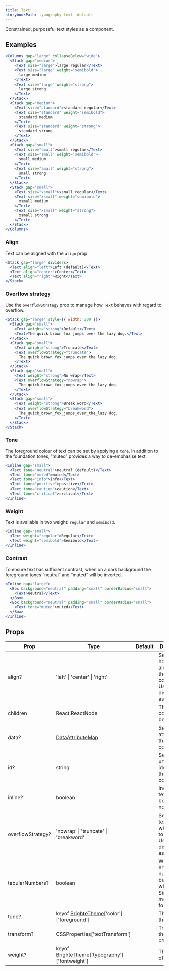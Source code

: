 ```yaml
---
title: Text
storybookPath: typography-text--default
---
```


Constrained, purposeful text styles as a component.

## Examples

```jsx live
<Columns gap="large" collapseBelow="wide">
  <Stack gap="medium">
    <Text size="large">large regular</Text>
    <Text size="large" weight="semibold">
      large medium
    </Text>
    <Text size="large" weight="strong">
      large strong
    </Text>
  </Stack>
  <Stack gap="medium">
    <Text size="standard">standard regular</Text>
    <Text size="standard" weight="semibold">
      standard medium
    </Text>
    <Text size="standard" weight="strong">
      standard strong
    </Text>
  </Stack>
  <Stack gap="small">
    <Text size="small">small regular</Text>
    <Text size="small" weight="semibold">
      small medium
    </Text>
    <Text size="small" weight="strong">
      small strong
    </Text>
  </Stack>
  <Stack gap="small">
    <Text size="xsmall">xsmall regular</Text>
    <Text size="xsmall" weight="semibold">
      xsmall medium
    </Text>
    <Text size="xsmall" weight="strong">
      xsmall strong
    </Text>
  </Stack>
</Columns>
```

### Align

Text can be aligned with the `align` prop.

```jsx live
<Stack gap="large" dividers>
  <Text align="left">Left (default)</Text>
  <Text align="center">Center</Text>
  <Text align="right">Right</Text>
</Stack>
```

### Overflow strategy

Use the `overflowStrategy` prop to manage how `Text` behaves with regard to
overflow.

```jsx live
<Stack gap="large" style={{ width: 200 }}>
  <Stack gap="small">
    <Text weight="strong">Default</Text>
    <Text>The quick brown fox jumps over the lazy dog.</Text>
  </Stack>
  <Stack gap="small">
    <Text weight="strong">Truncate</Text>
    <Text overflowStrategy="truncate">
      The quick brown fox jumps over the lazy dog.
    </Text>
  </Stack>
  <Stack gap="small">
    <Text weight="strong">No wrap</Text>
    <Text overflowStrategy="nowrap">
      The quick brown fox jumps over the lazy dog.
    </Text>
  </Stack>
  <Stack gap="small">
    <Text weight="strong">Break word</Text>
    <Text overflowStrategy="breakword">
      The_quick_brown_fox_jumps_over_the_lazy dog.
    </Text>
  </Stack>
</Stack>
```

### Tone

The foreground colour of text can be set by applying a `tone`. In addition to
the foundation tones, “muted” provides a way to de-emphasise text.

```jsx live
<Inline gap="small">
  <Text tone="neutral">neutral (default)</Text>
  <Text tone="muted">muted</Text>
  <Text tone="info">info</Text>
  <Text tone="positive">positive</Text>
  <Text tone="caution">caution</Text>
  <Text tone="critical">critical</Text>
</Inline>
```

### Weight

Text is available in two weight: `regular` and `semibold`.

```jsx live
<Inline gap="small">
  <Text weight="regular">Regular</Text>
  <Text weight="semibold">Semibold</Text>
</Inline>
```

### Contrast

To ensure text has sufficient contrast, when on a dark background the foreground
tones “neutral” and “muted” will be inverted.

```jsx live
<Inline gap="large">
  <Box background="neutral" padding="small" borderRadius="small">
    <Text>neutral</Text>
  </Box>
  <Box background="neutral" padding="small" borderRadius="small">
    <Text tone="muted">muted</Text>
  </Box>
</Inline>
```

## Props

| Prop              | Type                                                            | Default | Description                                                                  |
| ----------------- | --------------------------------------------------------------- | ------- | ---------------------------------------------------------------------------- |
| align?            | 'left' \| 'center' \| 'right'                                   |         | Sets the horizontal alignment of the component. Used if displaying as block. |
| children          | React.ReactNode                                                 |         | The text content to be rendered.                                             |
| data?             | [DataAttributeMap][data-attribute-map]                          |         | Sets data attributes on the component.                                       |
| id?               | string                                                          |         | Sets a unique idenitifier for the component.                                 |
| inline?           | boolean                                                         |         | Indicates if text should be inline or not.                                   |
| overflowStrategy? | 'nowrap' \| 'truncate' \| 'breakword'                           |         | Sets how text behaves with regards to overflow. Used if displaying as block. |
| tabularNumbers?   | boolean                                                         |         | When enabled, numbers will be the same width. Similar to a monospaced font.  |
| tone?             | keyof [BrighteTheme][brighte-theme]['color']['foreground']      |         | The tone of the text.                                                        |
| transform?        | CSSProperties['textTransform']                                  |         | Transforms the text casing.                                                  |
| weight?           | keyof [BrighteTheme][brighte-theme]['typography']['fontweight'] |         | The weight of the text.                                                      |

[brighte-theme]:
  https://github.com/brighte-labs/spark-web/blob/e503bea4f7668d187ec7a78f99c5ed374417588b/packages/theme/src/makeTheme.ts#L158
[data-attribute-map]:
  https://github.com/brighte-labs/spark-web/blob/e7f6f4285b4cfd876312cc89fbdd094039aa239a/packages/utils/src/internal/buildDataAttributes.ts#L1
